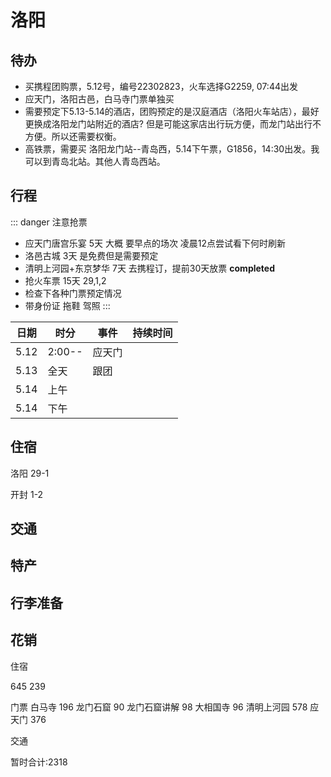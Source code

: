 # 洛阳

## 待办

* 买携程团购票，5.12号，编号22302823，火车选择G2259, 07:44出发
* 应天门，洛阳古邑，白马寺门票单独买
* 需要预定下5.13-5.14的酒店，团购预定的是汉庭酒店（洛阳火车站店），最好更换成洛阳龙门站附近的酒店?
但是可能这家店出行玩方便，而龙门站出行不方便。所以还需要权衡。
* 高铁票，需要买 洛阳龙门站--青岛西，5.14下午票，G1856，14:30出发。我可以到青岛北站。其他人青岛西站。

## 行程


::: danger 注意抢票
* 应天门唐宫乐宴 5天 大概 要早点的场次 凌晨12点尝试看下何时刷新
* 洛邑古城 3天 是免费但是需要预定
* 清明上河园+东京梦华 7天 去携程订，提前30天放票 **completed**
* 抢火车票 15天 29,1,2
* 检查下各种门票预定情况
* 带身份证 拖鞋 驾照
:::

| 日期 | 时分   | 事件   | 持续时间 |
| ---- | ------ | ------ | -------- |
| 5.12 | 2:00-- | 应天门 |          |
| 5.13 | 全天   | 跟团   |
| 5.14 | 上午   |        |          |
| 5.14 | 下午   |        |          |

## 住宿

洛阳 29-1

开封 1-2

## 交通

## 特产

## 行李准备

## 花销

住宿 

645 239

门票 
白马寺 196 龙门石窟 90 龙门石窟讲解 98 大相国寺 96 清明上河园 578 应天门 376

交通

暂时合计:2318